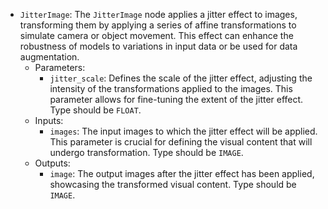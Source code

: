 - `JitterImage`: The `JitterImage` node applies a jitter effect to images, transforming them by applying a series of affine transformations to simulate camera or object movement. This effect can enhance the robustness of models to variations in input data or be used for data augmentation.
    - Parameters:
        - `jitter_scale`: Defines the scale of the jitter effect, adjusting the intensity of the transformations applied to the images. This parameter allows for fine-tuning the extent of the jitter effect. Type should be `FLOAT`.
    - Inputs:
        - `images`: The input images to which the jitter effect will be applied. This parameter is crucial for defining the visual content that will undergo transformation. Type should be `IMAGE`.
    - Outputs:
        - `image`: The output images after the jitter effect has been applied, showcasing the transformed visual content. Type should be `IMAGE`.
